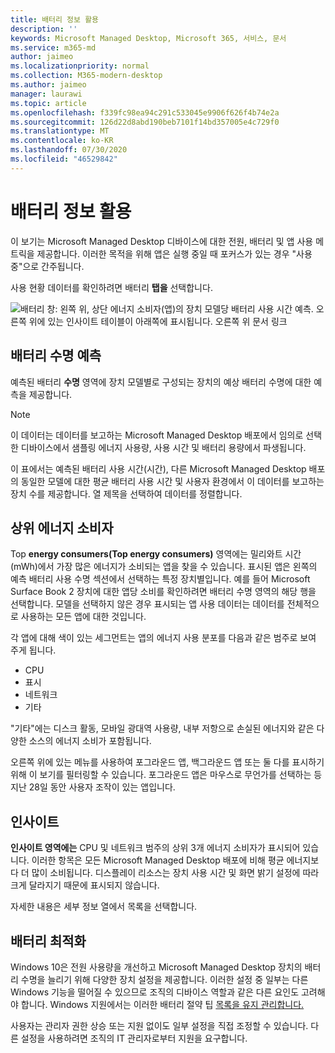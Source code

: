 ```yaml
---
title: 배터리 정보 활용
description: ''
keywords: Microsoft Managed Desktop, Microsoft 365, 서비스, 문서
ms.service: m365-md
author: jaimeo
ms.localizationpriority: normal
ms.collection: M365-modern-desktop
ms.author: jaimeo
manager: laurawi
ms.topic: article
ms.openlocfilehash: f339fc98ea94c291c533045e9906f626f4b74e2a
ms.sourcegitcommit: 126d22d8abd190beb7101f14bd357005e4c729f0
ms.translationtype: MT
ms.contentlocale: ko-KR
ms.lasthandoff: 07/30/2020
ms.locfileid: "46529842"
---
```

# <a name="battery-insights"></a>배터리 정보 활용
이 보기는 Microsoft Managed Desktop 디바이스에 대한 전원, 배터리 및 앱 사용 메트릭을 제공합니다. 이러한 목적을 위해 앱은 실행 중일 때 포커스가 있는 경우 "사용 중"으로 간주됩니다.

사용 현황 데이터를 확인하려면 배터리 **탭을** 선택합니다.

![배터리 창: 왼쪽 위, 상단 에너지 소비자(앱)의 장치 모델당 배터리 사용 시간 예측. 오른쪽 위에 있는 인사이트 테이블이 아래쪽에 표시됩니다. 오른쪽 위 문서 링크](../../media/insights_battery.png)

## <a name="predicted-battery-life"></a>배터리 수명 예측

예측된 배터리 **수명** 영역에 장치 모델별로 구성되는 장치의 예상 배터리 수명에 대한 예측을 제공합니다.

> [!NOTE]
> 이 데이터는 데이터를 보고하는 Microsoft Managed Desktop 배포에서 <em></em> 임의로 선택한 디바이스에서 샘플링 에너지 사용량, 사용 시간 및 배터리 용량에서 파생됩니다.

이 표에서는 예측된 배터리 사용 시간(시간), 다른 Microsoft Managed Desktop 배포의 동일한 모델에 대한 평균 배터리 사용 시간 및 사용자 환경에서 이 데이터를 보고하는 장치 수를 제공합니다. 열 제목을 선택하여 데이터를 정렬합니다.



## <a name="top-energy-consumers"></a>상위 에너지 소비자

Top **energy consumers(Top energy consumers)** 영역에는 밀리와트 시간(mWh)에서 가장 많은 에너지가 소비되는 앱을 찾을 수 있습니다. 표시된 앱은 왼쪽의 예측 배터리 사용  수명 섹션에서 선택하는 특정 장치별입니다. 예를 들어 Microsoft Surface Book 2 장치에 대한 앱당 소비를 확인하려면 배터리 수명 영역의 해당 행을 선택합니다. 모델을 선택하지 않은 경우 표시되는 앱 사용 데이터는 데이터를 전체적으로 사용하는 모든 앱에 대한 것입니다.

 각 앱에 대해 색이 있는 세그먼트는 앱의 에너지 사용 분포를 다음과 같은 범주로 보여 주게 됩니다.

- CPU
- 표시
- 네트워크
- 기타

"기타"에는 디스크 활동, 모바일 광대역 사용량, 내부 저항으로 손실된 에너지와 같은 다양한 소스의 에너지 소비가 포함됩니다. 

오른쪽 위에 있는 메뉴를 사용하여 포그라운드 앱, 백그라운드 앱 또는 둘 다를 표시하기 위해 이 보기를 필터링할 수 있습니다. 포그라운드 앱은 마우스로 무언가를 선택하는 등 지난 28일 동안 사용자 조작이 있는 앱입니다.

## <a name="insights"></a>인사이트

**인사이트 영역에는** CPU 및 네트워크 범주의 상위 3개 에너지 소비자가 표시되어 있습니다. 이러한 항목은 모든 Microsoft Managed Desktop 배포에 비해 평균 에너지보다 더 많이 소비됩니다. 디스플레이 리소스는 장치 사용 시간 및 화면 밝기 설정에 따라 크게 달라지기 때문에 표시되지 않습니다. 

자세한 내용은 세부 정보  열에서 목록을 선택합니다.

## <a name="battery-optimization"></a>배터리 최적화

Windows 10은 [](https://support.microsoft.com/help/20443/windows-10-battery-saving-tips) 전원 사용량을 개선하고 Microsoft Managed Desktop 장치의 배터리 수명을 늘리기 위해 다양한 장치 설정을 제공합니다. 이러한 설정 중 일부는 다른 Windows 기능을 떨어질 수 있으므로 조직의 디바이스 역할과 같은 다른 요인도 고려해야 합니다. Windows 지원에서는 이러한 배터리 절약 팁 [목록을 유지 관리합니다.](https://support.microsoft.com/help/20443/windows-10-battery-saving-tips)

사용자는 관리자 권한 상승 또는 지원 없이도 일부 설정을 직접 조정할 수 있습니다. 다른 설정을 사용하려면 조직의 IT 관리자로부터 지원을 요구합니다.
